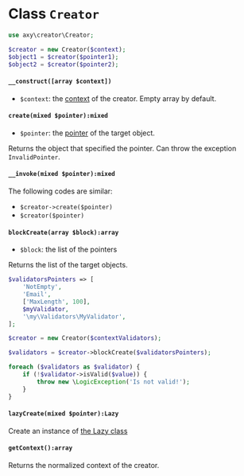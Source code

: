 # Class `Creator`

```php
use axy\creator\Creator;

$creator = new Creator($context);
$object1 = $creator($pointer1);
$object2 = $creator($pointer2);
```

#### `__construct([array $context])`

* `$context`: the [context](context.md) of the creator. Empty array by default.

#### `create(mixed $pointer):mixed`

* `$pointer`: the [pointer](pointer.md) of the target object.

Returns the object that specified the pointer.
Can throw the exception `InvalidPointer`.

#### `__invoke(mixed $pointer):mixed`

The following codes are similar:

* `$creator->create($pointer)`
* `$creator($pointer)`

#### `blockCreate(array $block):array`

* `$block`: the list of the pointers

Returns the list of the target objects.

```php
$validatorsPointers => [
    'NotEmpty',
    'Email',
    ['MaxLength', 100],
    $myValidator,
    '\my\Validators\MyValidator',
];

$creator = new Creator($contextValidators);

$validators = $creator->blockCreate($validatorsPointers);

foreach ($validators as $validator) {
    if (!$validator->isValid($value)) {
        throw new \LogicException('Is not valid!');
    }
}
```

#### `lazyCreate(mixed $pointer):Lazy`

Create an instance of [the Lazy class](Lazy.md)

#### `getContext():array`

Returns the normalized context of the creator.
